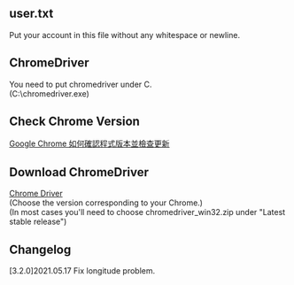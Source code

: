 ## user.txt
Put your account in this file without any whitespace or newline.

## ChromeDriver
You need to put chromedriver under C.  
(C:\chromedriver.exe)

## Check Chrome Version
[Google Chrome 如何確認程式版本並檢查更新](https://helpcenter.trendmicro.com/zh-tw/article/tmka-08277/)

## Download ChromeDriver
[Chrome Driver](https://chromedriver.chromium.org)  
(Choose the version corresponding to your Chrome.)  
(In most cases you'll need to choose chromedriver_win32.zip under "Latest stable release")

## Changelog
[3.2.0]2021.05.17 Fix longitude problem.
